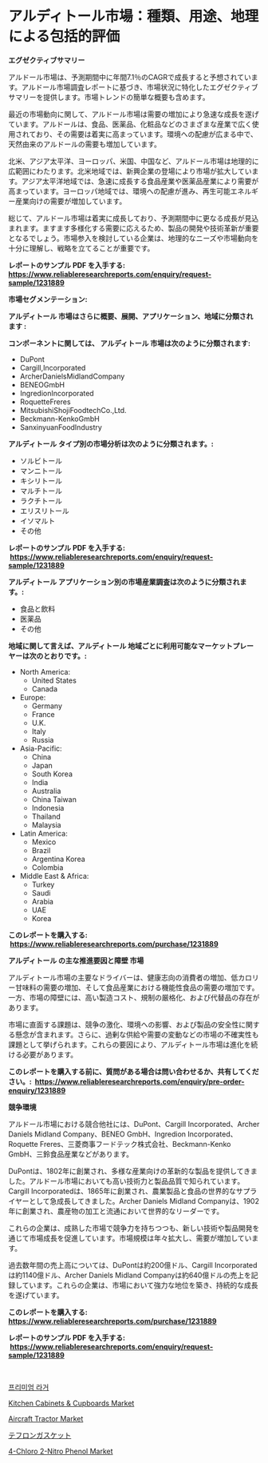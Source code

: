 <p><h1>アルディトール市場：種類、用途、地理による包括的評価</h1></p><p><strong>エグゼクティブサマリー</strong></p>
<p><p>アルドール市場は、予測期間中に年間7.1％のCAGRで成長すると予想されています。アルドール市場調査レポートに基づき、市場状況に特化したエグゼクティブサマリーを提供します。市場トレンドの簡単な概要も含めます。</p><p>最近の市場動向に関して、アルドール市場は需要の増加により急速な成長を遂げています。アルドールは、食品、医薬品、化粧品などのさまざまな産業で広く使用されており、その需要は着実に高まっています。環境への配慮が広まる中で、天然由来のアルドールの需要も増加しています。</p><p>北米、アジア太平洋、ヨーロッパ、米国、中国など、アルドール市場は地理的に広範囲にわたります。北米地域では、新興企業の登場により市場が拡大しています。アジア太平洋地域では、急速に成長する食品産業や医薬品産業により需要が高まっています。ヨーロッパ地域では、環境への配慮が進み、再生可能エネルギー産業向けの需要が増加しています。</p><p>総じて、アルドール市場は着実に成長しており、予測期間中に更なる成長が見込まれます。ますます多様化する需要に応えるため、製品の開発や技術革新が重要となるでしょう。市場参入を検討している企業は、地理的なニーズや市場動向を十分に理解し、戦略を立てることが重要です。</p></p>
<p><strong>レポートのサンプル PDF を入手する: <a href="https://www.reliableresearchreports.com/enquiry/request-sample/1231889">https://www.reliableresearchreports.com/enquiry/request-sample/1231889</a></strong></p>
<p><strong>市場セグメンテーション:</strong></p>
<p><strong> アルディトール 市場はさらに概要、展開、アプリケーション、地域に分類されます :</strong></p>
<p><strong>コンポーネントに関しては、 アルディトール 市場は次のように分類されます: &nbsp;</strong></p>
<p><ul><li>DuPont</li><li>Cargill,Incorporated</li><li>ArcherDanielsMidlandCompany</li><li>BENEOGmbH</li><li>IngredionIncorporated</li><li>RoquetteFreres</li><li>MitsubishiShojiFoodtechCo.,Ltd.</li><li>Beckmann-KenkoGmbH</li><li>SanxinyuanFoodIndustry</li></ul></p>
<p><strong> アルディトール タイプ別の市場分析は次のように分類されます。:</strong></p>
<p><ul><li>ソルビトール</li><li>マンニトール</li><li>キシリトール</li><li>マルチトール</li><li>ラクチトール</li><li>エリスリトール</li><li>イソマルト</li><li>その他</li></ul></p>
<p><strong>レポートのサンプル PDF を入手する: &nbsp;<a href="https://www.reliableresearchreports.com/enquiry/request-sample/1231889">https://www.reliableresearchreports.com/enquiry/request-sample/1231889</a></strong></p>
<p><strong> アルディトール アプリケーション別の市場産業調査は次のように分類されます。:</strong></p>
<p><ul><li>食品と飲料</li><li>医薬品</li><li>その他</li></ul></p>
<p><strong>地域に関して言えば、アルディトール 地域ごとに利用可能なマーケットプレーヤーは次のとおりです。:</strong></p>
<p><ul>
    <li>
        North America:
        <ul>
            <li>United States</li>
            <li>Canada</li>
        </ul>
    </li>
    <li>
        Europe:
        <ul>
            <li>Germany</li>
            <li>France</li>
            <li>U.K.</li>
            <li>Italy</li>
            <li>Russia</li>
        </ul>
    </li>
    <li>
        Asia-Pacific:
        <ul>
            <li>China</li>
            <li>Japan</li>
            <li>South Korea</li>
            <li>India</li>
            <li>Australia</li>
            <li>China Taiwan</li>
            <li>Indonesia</li>
            <li>Thailand</li>
            <li>Malaysia</li>
        </ul>
    </li>
    <li>
        Latin America:
        <ul>
            <li>Mexico</li>
            <li>Brazil</li>
            <li>Argentina Korea</li>
            <li>Colombia</li>
        </ul>
    </li>
    <li>
        Middle East & Africa:
        <ul>
            <li>Turkey</li>
            <li>Saudi</li>
            <li>Arabia</li>
            <li>UAE</li>
            <li>Korea</li>
        </ul>
    </li>
    </ul></p>
<p><strong>このレポートを購入する: &nbsp;<a href="https://www.reliableresearchreports.com/purchase/1231889">https://www.reliableresearchreports.com/purchase/1231889</a></strong></p>
<p><strong>アルディトール の主な推進要因と障壁 市場</strong></p>
<p><p>アルディトール市場の主要なドライバーは、健康志向の消費者の増加、低カロリー甘味料の需要の増加、そして食品産業における機能性食品の需要の増加です。一方、市場の障壁には、高い製造コスト、規制の厳格化、および代替品の存在があります。</p><p>市場に直面する課題は、競争の激化、環境への影響、および製品の安全性に関する懸念が含まれます。さらに、過剰な供給や需要の変動などの市場の不確実性も課題として挙げられます。これらの要因により、アルディトール市場は進化を続ける必要があります。</p></p>
<p><strong>このレポートを購入する前に、質問がある場合は問い合わせるか、共有してください。:&nbsp; <a href="https://www.reliableresearchreports.com/enquiry/pre-order-enquiry/1231889">https://www.reliableresearchreports.com/enquiry/pre-order-enquiry/1231889</a></strong></p>
<p><strong>競争環境</strong></p>
<p><p>アルドール市場における競合他社には、DuPont、Cargill Incorporated、Archer Daniels Midland Company、BENEO GmbH、Ingredion Incorporated、Roquette Freres、三菱商事フードテック株式会社、Beckmann-Kenko GmbH、三鈴食品産業などがあります。</p><p>DuPontは、1802年に創業され、多様な産業向けの革新的な製品を提供してきました。アルドール市場においても高い技術力と製品品質で知られています。Cargill Incorporatedは、1865年に創業され、農業製品と食品の世界的なサプライヤーとして急成長してきました。Archer Daniels Midland Companyは、1902年に創業され、農産物の加工と流通において世界的なリーダーです。</p><p>これらの企業は、成熟した市場で競争力を持ちつつも、新しい技術や製品開発を通じて市場成長を促進しています。市場規模は年々拡大し、需要が増加しています。</p><p>過去数年間の売上高については、DuPontは約200億ドル、Cargill Incorporatedは約1140億ドル、Archer Daniels Midland Companyは約640億ドルの売上を記録しています。これらの企業は、市場において強力な地位を築き、持続的な成長を遂げています。</p></p>
<p><strong>このレポートを購入する: &nbsp; <a href="https://www.reliableresearchreports.com/purchase/1231889">https://www.reliableresearchreports.com/purchase/1231889</a></strong></p>
<p><strong>レポートのサンプル PDF を入手する: &nbsp;<a href="https://www.reliableresearchreports.com/enquiry/request-sample/1231889">https://www.reliableresearchreports.com/enquiry/request-sample/1231889</a></strong><strong></strong></p>
<p>&nbsp;</p>
<p><p><a href="https://github.com/lzrvbyqzftro57/Market-Research-Report-List-1/blob/main/33548603409.md">프리미엄 라거</a></p><p><a href="https://github.com/gulaimolin/Market-Research-Report-List-3/blob/main/kitchen-cabinets-cupboards-market.md">Kitchen Cabinets & Cupboards Market</a></p><p><a href="https://sudsy-motorcycle-bbc.notion.site/Aircraft-Tractor-Market-Size-Share-Trends-Analysis-Report-By-Application-Regional-Outlook-Compe-20d0de37c72347cdb110e9005f69db57">Aircraft Tractor Market</a></p><p><a href="https://github.com/oqxogxyvqe90775/Market-Research-Report-List-1/blob/main/41885333821.md">テフロンガスケット</a></p><p><a href="https://issuu.com/reportprime-2/docs/4-chloro-2-nitro-phenol-market-size-2030.pptx">4-Chloro 2-Nitro Phenol Market</a></p></p>